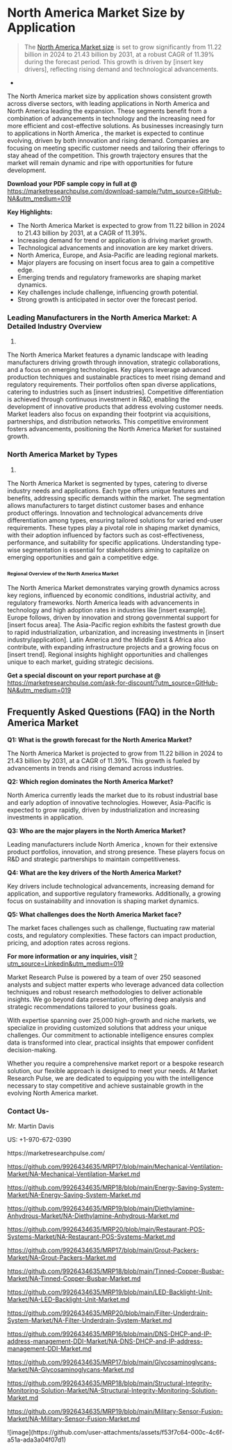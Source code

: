 <h1>North America  Market&nbsp;Size by Application</h1><blockquote><p>The <a href="https://marketresearchpulse.com/download-sample/?utm_source=GitHub-NA&amp;utm_medium=019">North America  Market size</a> is set to grow significantly from 11.22 billion in 2024 to 21.43 billion by 2031, at a robust CAGR of 11.39% during the forecast period. This growth is driven by [insert key drivers], reflecting rising demand and technological advancements.</p></blockquote><ul><li></li></ul><p>The North America  market size by application shows consistent growth across diverse sectors, with leading applications in North America  and North America  leading the expansion. These segments benefit from a combination of advancements in technology and the increasing need for more efficient and cost-effective solutions. As businesses increasingly turn to applications in North America , the market is expected to continue evolving, driven by both innovation and rising demand. Companies are focusing on meeting specific customer needs and tailoring their offerings to stay ahead of the competition. This growth trajectory ensures that the market will remain dynamic and ripe with opportunities for future development.</p><p><strong>Download your PDF sample copy in full at @ </strong><a href="https://marketresearchpulse.com/download-sample/?utm_source=GitHub-NA&amp;utm_medium=019">https://marketresearchpulse.com/download-sample/?utm_source=GitHub-NA&amp;utm_medium=019</a></p><p><strong>Key Highlights: </strong></p><ul><li>The North America  Market is expected to grow from 11.22 billion in 2024 to 21.43 billion by 2031, at a CAGR of 11.39%.</li><li>Increasing demand for trend or application is driving market growth.</li><li>Technological advancements and innovation are key market drivers.</li><li>North America, Europe, and Asia-Pacific are leading regional markets.</li><li>Major players are focusing on insert focus area to gain a competitive edge.</li><li>Emerging trends and regulatory frameworks are shaping market dynamics.</li><li>Key challenges include challenge, influencing growth potential.</li><li>Strong growth is anticipated in sector over the forecast period.</li></ul><h3>Leading Manufacturers in the North America  Market: A Detailed Industry Overview</h3><ol><li></li></ol><div class="flex max-w-full flex-col flex-grow"><div class="min-h-8 text-message flex w-full flex-col items-end gap-2 whitespace-normal break-words [.text-message+&amp;]:mt-5" dir="auto" data-message-author-role="assistant" data-message-id="fd8432e4-4910-450d-b182-61b7bfb0a01f" data-message-model-slug="gpt-4o"><div class="flex w-full flex-col gap-1 empty:hidden first:pt-[3px]"><div class="markdown prose w-full break-words dark:prose-invert light"><p>The North America  Market features a dynamic landscape with leading manufacturers driving growth through innovation, strategic collaborations, and a focus on emerging technologies. Key players leverage advanced production techniques and sustainable practices to meet rising demand and regulatory requirements. Their portfolios often span diverse applications, catering to industries such as [insert industries]. Competitive differentiation is achieved through continuous investment in R&amp;D, enabling the development of innovative products that address evolving customer needs. Market leaders also focus on expanding their footprint via acquisitions, partnerships, and distribution networks. This competitive environment fosters advancements, positioning the North America  Market for sustained growth.</p></div></div></div></div><h3>North America  Market by Types</h3><ol><li></li></ol><div class="flex max-w-full flex-col flex-grow"><div class="min-h-8 text-message flex w-full flex-col items-end gap-2 whitespace-normal break-words [.text-message+&amp;]:mt-5" dir="auto" data-message-author-role="assistant" data-message-id="084470be-0bb7-4664-bddf-5156b4f41249" data-message-model-slug="gpt-4o-mini"><div class="flex w-full flex-col gap-1 empty:hidden first:pt-[3px]"><div class="markdown prose w-full break-words dark:prose-invert light"><p>The North America  Market is segmented by types, catering to diverse industry needs and applications. Each type offers unique features and benefits, addressing specific demands within the market. The segmentation allows manufacturers to target distinct customer bases and enhance product offerings. Innovation and technological advancements drive differentiation among types, ensuring tailored solutions for varied end-user requirements. These types play a pivotal role in shaping market dynamics, with their adoption influenced by factors such as cost-effectiveness, performance, and suitability for specific applications. Understanding type-wise segmentation is essential for stakeholders aiming to capitalize on emerging opportunities and gain a competitive edge.</p></div></div></div></div><h3><span style="font-size: 11px;">Regional Overview of the North America  Market</span></h3><div class="flex max-w-full flex-col flex-grow"><div class="min-h-8 text-message flex w-full flex-col items-end gap-2 whitespace-normal break-words [.text-message+&amp;]:mt-5" dir="auto" data-message-author-role="assistant" data-message-id="e9038762-ce64-4e30-91c9-9bd413514231" data-message-model-slug="gpt-4o-mini"><div class="flex w-full flex-col gap-1 empty:hidden first:pt-[3px]"><div class="markdown prose w-full break-words dark:prose-invert light"><p>The North America  Market demonstrates varying growth dynamics across key regions, influenced by economic conditions, industrial activity, and regulatory frameworks. North America leads with advancements in technology and high adoption rates in industries like [insert example]. Europe follows, driven by innovation and strong governmental support for [insert focus area]. The Asia-Pacific region exhibits the fastest growth due to rapid industrialization, urbanization, and increasing investments in [insert industry/application]. Latin America and the Middle East &amp; Africa also contribute, with expanding infrastructure projects and a growing focus on [insert trend]. Regional insights highlight opportunities and challenges unique to each market, guiding strategic decisions.</p></div></div></div></div><p><strong>Get a special discount on your report purchase at @ </strong><a href="https://marketresearchpulse.com/ask-for-discount/?utm_source=GitHub-NA&amp;utm_medium=019">https://marketresearchpulse.com/ask-for-discount/?utm_source=GitHub-NA&amp;utm_medium=019</a></p><h2>Frequently Asked Questions (FAQ) in the North America  Market</h2><p><strong>Q1: What is the growth forecast for the North America  Market?</strong></p><p>The North America  Market is projected to grow from 11.22 billion in 2024 to 21.43 billion by 2031, at a CAGR of 11.39%. This growth is fueled by advancements in trends and rising demand across industries.</p><p><strong>Q2: Which region dominates the North America  Market?</strong></p><p>North America currently leads the market due to its robust industrial base and early adoption of innovative technologies. However, Asia-Pacific is expected to grow rapidly, driven by industrialization and increasing investments in application.</p><p><strong>Q3: Who are the major players in the North America  Market?</strong></p><p>Leading manufacturers include North America , known for their extensive product portfolios, innovation, and strong presence. These players focus on R&amp;D and strategic partnerships to maintain competitiveness.</p><p><strong>Q4: What are the key drivers of the North America  Market?</strong></p><p>Key drivers include technological advancements, increasing demand for application, and supportive regulatory frameworks. Additionally, a growing focus on sustainability and innovation is shaping market dynamics.</p><p><strong>Q5: What challenges does the North America  Market face?</strong></p><p>The market faces challenges such as challenge, fluctuating raw material costs, and regulatory complexities. These factors can impact production, pricing, and adoption rates across regions.</p><p><strong>For more information or any inquiries, visit&nbsp;</strong><a href="?utm_source=Linkedin&utm_medium=019">?utm_source=Linkedin&utm_medium=019</a></p><p>Market Research Pulse is powered by a team of over 250 seasoned analysts and subject matter experts who leverage advanced data collection techniques and robust research methodologies to deliver actionable insights. We go beyond data presentation, offering deep analysis and strategic recommendations tailored to your business goals.</p><p>With expertise spanning over 25,000 high-growth and niche markets, we specialize in providing customized solutions that address your unique challenges. Our commitment to actionable intelligence ensures complex data is transformed into clear, practical insights that empower confident decision-making.</p><p>Whether you require a comprehensive market report or a bespoke research solution, our flexible approach is designed to meet your needs. At Market Research Pulse, we are dedicated to equipping you with the intelligence necessary to stay competitive and achieve sustainable growth in the evolving North America  market.</p><h3><strong>Contact Us-</strong></h3><p>Mr. Martin Davis</p><p>US: +1-970-672-0390</p><p>https://marketresearchpulse.com/</p><p><a href="https://github.com/9926434635/MRP17/blob/main/Mechanical-Ventilation-Market/NA-Mechanical-Ventilation-Market.md">https://github.com/9926434635/MRP17/blob/main/Mechanical-Ventilation-Market/NA-Mechanical-Ventilation-Market.md</a></p><p><a href="https://github.com/9926434635/MRP18/blob/main/Energy-Saving-System-Market/NA-Energy-Saving-System-Market.md">https://github.com/9926434635/MRP18/blob/main/Energy-Saving-System-Market/NA-Energy-Saving-System-Market.md</a></p><p><a href="https://github.com/9926434635/MRP19/blob/main/Diethylamine-Anhydrous-Market/NA-Diethylamine-Anhydrous-Market.md">https://github.com/9926434635/MRP19/blob/main/Diethylamine-Anhydrous-Market/NA-Diethylamine-Anhydrous-Market.md</a></p><p><a href="https://github.com/9926434635/MRP20/blob/main/Restaurant-POS-Systems-Market/NA-Restaurant-POS-Systems-Market.md">https://github.com/9926434635/MRP20/blob/main/Restaurant-POS-Systems-Market/NA-Restaurant-POS-Systems-Market.md</a></p><p><a href="https://github.com/9926434635/MRP17/blob/main/Grout-Packers-Market/NA-Grout-Packers-Market.md">https://github.com/9926434635/MRP17/blob/main/Grout-Packers-Market/NA-Grout-Packers-Market.md</a></p><p><a href="https://github.com/9926434635/MRP18/blob/main/Tinned-Copper-Busbar-Market/NA-Tinned-Copper-Busbar-Market.md">https://github.com/9926434635/MRP18/blob/main/Tinned-Copper-Busbar-Market/NA-Tinned-Copper-Busbar-Market.md</a></p><p><a href="https://github.com/9926434635/MRP19/blob/main/LED-Backlight-Unit-Market/NA-LED-Backlight-Unit-Market.md">https://github.com/9926434635/MRP19/blob/main/LED-Backlight-Unit-Market/NA-LED-Backlight-Unit-Market.md</a></p><p><a href="https://github.com/9926434635/MRP20/blob/main/Filter-Underdrain-System-Market/NA-Filter-Underdrain-System-Market.md">https://github.com/9926434635/MRP20/blob/main/Filter-Underdrain-System-Market/NA-Filter-Underdrain-System-Market.md</a></p><p><a href="https://github.com/9926434635/MRP16/blob/main/DNS-DHCP-and-IP-address-management-DDI-Market/NA-DNS-DHCP-and-IP-address-management-DDI-Market.md">https://github.com/9926434635/MRP16/blob/main/DNS-DHCP-and-IP-address-management-DDI-Market/NA-DNS-DHCP-and-IP-address-management-DDI-Market.md</a></p><p><a href="https://github.com/9926434635/MRP17/blob/main/Glycosaminoglycans-Market/NA-Glycosaminoglycans-Market.md">https://github.com/9926434635/MRP17/blob/main/Glycosaminoglycans-Market/NA-Glycosaminoglycans-Market.md</a></p><p><a href="https://github.com/9926434635/MRP18/blob/main/Structural-Integrity-Monitoring-Solution-Market/NA-Structural-Integrity-Monitoring-Solution-Market.md">https://github.com/9926434635/MRP18/blob/main/Structural-Integrity-Monitoring-Solution-Market/NA-Structural-Integrity-Monitoring-Solution-Market.md</a></p><p><a href="https://github.com/9926434635/MRP19/blob/main/Military-Sensor-Fusion-Market/NA-Military-Sensor-Fusion-Market.md">https://github.com/9926434635/MRP19/blob/main/Military-Sensor-Fusion-Market/NA-Military-Sensor-Fusion-Market.md</a></p>
![image](https://github.com/user-attachments/assets/f53f7c64-000c-4c6f-a51a-ada3a04f07d1)
